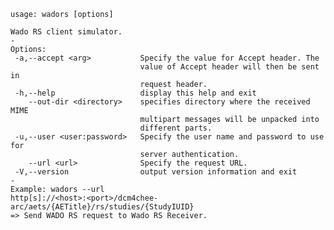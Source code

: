     usage: wadors [options]
    
    Wado RS client simulator.
    -
    Options:
     -a,--accept <arg>           Specify the value for Accept header. The
                                 value of Accept header will then be sent in
                                 request header.
     -h,--help                   display this help and exit
        --out-dir <directory>    specifies directory where the received MIME
                                 multipart messages will be unpacked into
                                 different parts.
     -u,--user <user:password>   Specify the user name and password to use for
                                 server authentication.
        --url <url>              Specify the request URL.
     -V,--version                output version information and exit
    -
    Example: wadors --url
    http[s]://<host>:<port>/dcm4chee-arc/aets/{AETitle}/rs/studies/{StudyIUID}
    => Send WADO RS request to Wado RS Receiver.